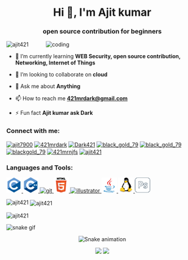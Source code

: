 <h1 align="center">Hi 👋, I'm Ajit kumar</h1>
<h3 align="center">open source contribution for beginners</h3>

<img align="right" alt="coding" width="400" src="https://user-images.githubusercontent.com/55389276/140866485-8fb1c876-9a8f-4d6a-98dc-08c4981eaf70.gif">

<p align="left"> <img src="https://komarev.com/ghpvc/?username=ajit421&label=Profile%20views&color=0e75b6&style=flat" alt="ajit421" /> </p>

- 🌱 I’m currently learning **WEB Security, open source contribution, Networking, Internet of Things**

- 👯 I’m looking to collaborate on **cloud**

- 💬 Ask me about **Anything**

- 📫 How to reach me **421mrdark@gmail.com**

- ⚡ Fun fact **Ajit kumar ask Dark**

<h3 align="left">Connect with me:</h3>
<p align="left">

<a href="https://linkedin.com/in/ajit7900" target="blank"><img align="center" src="https://raw.githubusercontent.com/rahuldkjain/github-profile-readme-generator/master/src/images/icons/Social/linked-in-alt.svg" alt="ajit7900" height="30" width="40" /></a>
<a href="https://www.hackerrank.com/421mrdark" target="blank"><img align="center" src="https://raw.githubusercontent.com/rahuldkjain/github-profile-readme-generator/master/src/images/icons/Social/hackerrank.svg" alt="421mrdark" height="30" width="40" /></a>
<a href="https://www.hackerearth.com/@Dark421" target="blank"><img align="center" src="https://raw.githubusercontent.com/rahuldkjain/github-profile-readme-generator/master/src/images/icons/Social/hackerearth.svg" alt="Dark421" height="30" width="40" /></a>
<a href="https://discord.gg/black_gold_79" target="blank"><img align="center" src="https://raw.githubusercontent.com/rahuldkjain/github-profile-readme-generator/master/src/images/icons/Social/discord.svg" alt="black_gold_79" height="30" width="40" /></a>
<a href="https://instagram.com/black_gold_79" target="blank"><img align="center" src="https://raw.githubusercontent.com/rahuldkjain/github-profile-readme-generator/master/src/images/icons/Social/instagram.svg" alt="black_gold_79" height="30" width="40" /></a>
<a href="https://twitter.com/blackgold_79" target="blank"><img align="center" src="https://raw.githubusercontent.com/rahuldkjain/github-profile-readme-generator/master/src/images/icons/Social/twitter.svg" alt="blackgold_79" height="30" width="40" /></a>
<a href="https://auth.geeksforgeeks.org/user/421mrnjfs" target="blank"><img align="center" src="https://raw.githubusercontent.com/rahuldkjain/github-profile-readme-generator/master/src/images/icons/Social/geeks-for-geeks.svg" alt="421mrnjfs" height="30" width="40" /></a>
<a href="https://leetcode.com/ajit421/" target="blank"><img align="center" src="https://raw.githubusercontent.com/rahuldkjain/github-profile-readme-generator/master/src/images/icons/Social/leet-code.svg" alt="ajit421" height="30" width="40" /></a>
</p>

<h3 align="left">Languages and Tools:</h3>
<p align="left"> <a href="https://www.cprogramming.com/" target="_blank" rel="noreferrer"> <img src="https://raw.githubusercontent.com/devicons/devicon/master/icons/c/c-original.svg" alt="c" width="40" height="40"/> </a> <a href="https://www.w3schools.com/cpp/" target="_blank" rel="noreferrer"> <img src="https://raw.githubusercontent.com/devicons/devicon/master/icons/cplusplus/cplusplus-original.svg" alt="cplusplus" width="40" height="40"/> </a>  <a href="https://git-scm.com/" target="_blank" rel="noreferrer"> <img src="https://www.vectorlogo.zone/logos/git-scm/git-scm-icon.svg" alt="git" width="40" height="40"/> </a> <a href="https://www.w3.org/html/" target="_blank" rel="noreferrer"> <img src="https://raw.githubusercontent.com/devicons/devicon/master/icons/html5/html5-original-wordmark.svg" alt="html5" width="40" height="40"/> </a> <a href="https://www.adobe.com/in/products/illustrator.html" target="_blank" rel="noreferrer"> <img src="https://www.vectorlogo.zone/logos/adobe_illustrator/adobe_illustrator-icon.svg" alt="illustrator" width="40" height="40"/> </a> <a href="https://www.java.com" target="_blank" rel="noreferrer"> <img src="https://raw.githubusercontent.com/devicons/devicon/master/icons/java/java-original.svg" alt="java" width="40" height="40"/> </a> <a href="https://www.linux.org/" target="_blank" rel="noreferrer"> <img src="https://raw.githubusercontent.com/devicons/devicon/master/icons/linux/linux-original.svg" alt="linux" width="40" height="40"/> </a> <a href="https://www.photoshop.com/en" target="_blank" rel="noreferrer"> <img src="https://raw.githubusercontent.com/devicons/devicon/master/icons/photoshop/photoshop-line.svg" alt="photoshop" width="40" height="40"/> </a> </p>

<p><img align="left" src="https://github-readme-stats.vercel.app/api/top-langs?username=ajit421&show_icons=true&locale=en&layout=compact" alt="ajit421" /></p>

<p>&nbsp;<img align="center" src="https://github-readme-stats.vercel.app/api?username=ajit421&show_icons=true&locale=en" alt="ajit421" /></p>

<p><img align="center" src="https://github-readme-streak-stats.herokuapp.com/?user=ajit421&" alt="ajit421" /></p>

![snake gif](https://github.com/ajit421/ajit421/blob/output/github-contribution-grid-snake.gif)


<!-- Snake Game Repo View -->

<div align="center">
  <img src="https://profile-readme-generator.com/assets/snake.svg" alt="Snake animation" />
</div>



<p align="center">
  <img src="https://readme-typing-svg.herokuapp.com?color=%2336BCF7&lines=THANKS+FOR+YOUR+VISIT!!!"
</p>
	



<img src="https://www.animatedimages.org/data/media/562/animated-line-image-0184.gif" width="1920" />
 
